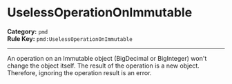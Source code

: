 
# UselessOperationOnImmutable
**Category:** `pmd`<br/>
**Rule Key:** `pmd:UselessOperationOnImmutable`<br/>


-----

An operation on an Immutable object (BigDecimal or BigInteger) won't change the object itself. The result of the operation is a new object. Therefore, ignoring the operation result is an error.

